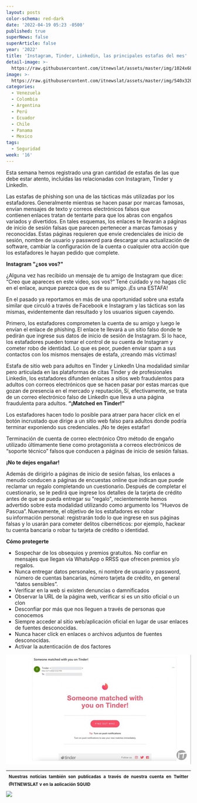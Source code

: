 ```yaml
---
layout: posts
color-schema: red-dark
date: '2022-04-19 05:23 -0500'
published: true
superNews: false
superArticle: false
year: '2022'
title: 'Instagram, Tinder, Linkedin, las principales estafas del mes'
detail-image: >-
  https://raw.githubusercontent.com/itnewslat/assets/master/img/1024x680/tinder-estafa-g.jpg
image: >-
  https://raw.githubusercontent.com/itnewslat/assets/master/img/540x320/tinder-estafa-p.jpg
categories:
  - Venezuela
  - Colombia
  - Argentina
  - Perú
  - Ecuador
  - Chile
  - Panama
  - Mexico
tags:
  - Seguridad
week: '16'
---
```

Esta semana hemos registrado una gran cantidad de estafas de las que debe estar atento, incluidas las relacionadas con Instagram, Tinder y LinkedIn. 

Las estafas de phishing son una de las tácticas más utilizadas por los estafadores. Generalmente mientras se hacen pasar por marcas famosas, envían mensajes de texto y correos electrónicos falsos que contienen enlaces tratan de tentarte para que los abras con engaños variados y divertidos. En tales esquemas, los enlaces te llevarán a páginas de inicio de sesión falsas que parecen pertenecer a marcas famosas y reconocidas. Estas páginas requieren que envíe credenciales de inicio de sesión, nombre de usuario y password para descargar una actualización de software, cambiar la configuración de la cuenta o cualquier otra acción que los estafadores le hayan pedido que complete. 
 
**Instagram "¿sos vos?"**

¿Alguna vez has recibido un mensaje de tu amigo de Instagram que dice: “Creo que apareces en este video, sos vos?” Tené cuidado y no hagas clic en el enlace, aunque parezca que es de su amigo. ¡Es una ESTAFA! 
 
En el pasado ya reportamos en más de una oportunidad sobre una estafa similar que circuló a través de Facebook e Instagram y las tácticas son las mismas, evidentemente dan resultado y los usuarios siguen cayendo. 

Primero, los estafadores comprometen la cuenta de su amigo y luego le envían el enlace de phishing. El enlace te llevará a un sitio falso donde te pedirán que ingrese sus datos de inicio de sesión de Instagram. Si lo hace, los estafadores pueden tomar el control de su cuenta de Instagram y cometer robo de identidad. Lo que es peor, pueden enviar spam a sus contactos con los mismos mensajes de estafa, ¡creando más víctimas! 
 
Estafa de sitio web para adultos en Tinder y LinkedIn 
Una modalidad similar pero articulada en las plataformas de citas Tinder y de profesionales Linkedin, los estafadores difunden enlaces a sitios web fraudulentos para adultos con correos electrónicos que se hacen pasar por estas marcas que gozan de presencia en el mercado y reputación, Sí, efectivamente, se trata de un correo electrónico falso de LinkedIn que lleva a una página fraudulenta para adultos. 
**“¡Matched en Tinder!”**

Los estafadores hacen todo lo posible para atraer para hacer click en el botón incrustado que dirige a un sitio web falso para adultos donde podría terminar exponiendo sus credenciales. ¡No te dejes estafar! 

Terminación de cuenta de correo electrónico 
Otro método de engaño utilizado últimamente tiene como protagonista a correos electrónicos de “soporte técnico” falsos que conducen a páginas de inicio de sesión falsas. 

**¡No te dejes engañar!** 

Además de dirigirlo a páginas de inicio de sesión falsas, los enlaces a menudo conducen a  páginas de encuestas online que indican que puede reclamar un regalo completando un cuestionario. Después de completar el cuestionario, se le pedirá que ingrese los detalles de la tarjeta de crédito antes de que se pueda entregar su "regalo", recientemente hemos advertido sobre esta modalidad utilizando como argumento los “Huevos de Pascua”. Nuevamente, el objetivo de los estafadores es robar su información personal: registrarán todo lo que ingrese en sus páginas falsas y lo usarán para cometer delitos cibernéticos: por ejemplo, hackear tu cuenta bancaria o robar tu tarjeta de crédito o identidad.  
 
**Cómo protegerte**

- Sospechar de los obsequios y premios gratuitos. No confiar en mensajes que llegan vía WhatsApp o RRSS que ofrecen premios y/o regalos. 
- Nunca entregar datos personales, ni nombre de usuario y password, número de cuentas bancarias, número tarjeta de crédito, en general “datos sensibles”. 
- Verificar en la web si existen denuncias o damnificados 
- Observar la URL de la página web, verificar si es un sitio oficial o un clon 
- Desconfiar por más que nos lleguen a través de personas que conocemos 
- Siempre acceder al sitio web/aplicación oficial en lugar de usar enlaces de fuentes desconocidas. 
- Nunca hacer click en enlaces o archivos adjuntos de fuentes desconocidas.  
- Activar la autenticación de dos factores

![](https://raw.githubusercontent.com/itnewslat/assets/master/img/540x320/tinder-estafa-p.jpg)

<table style="height: 42px;" width="569">
<tbody>
<tr>
<td style="text-align: justify;"><sub><strong>Nuestras noticias también son publicadas a través de nuestra cuenta en Twitter <a href="https://twitter.com/itnewslat?lang=es">@ITNEWSLAT</a> y en la aplicación <a href="https://squidapp.co/en/">SQUID</a></strong></sub></td>
</tr>
</tbody>
</table>

<img src="https://tracker.metricool.com/c3po.jpg?hash=56f88a41e39ab42c063cc51676587a04"/>